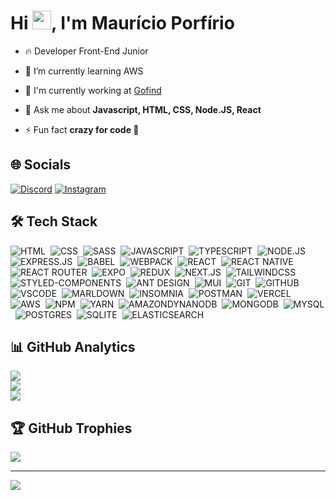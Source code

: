 <!--
**mauricio-msp/mauricio-msp** is a ✨ _special_ ✨ repository because its `README.md` (this file) appears on your GitHub profile.

Here are some ideas to get you started:

- 🔭 I’m currently working on ...
- 🌱 I’m currently learning ...
- 👯 I’m looking to collaborate on ...
- 🤔 I’m looking for help with ...
- 💬 Ask me about ...
- 📫 How to reach me: ...
- 😄 Pronouns: ...
- ⚡ Fun fact: ...
-->

# Hi <img src="https://raw.githubusercontent.com/kaueMarques/kaueMarques/master/hi.gif" width="30" />, I'm Maurício Porfírio

- 🔥 Developer Front-End Junior

- 🌱 I’m currently learning AWS

- 🔭 I'm currently working at [Gofind](http://www.gofind.online/)

- 💬 Ask me about **Javascript, HTML, CSS, Node.JS, React**

- ⚡ Fun fact **crazy for code :grimacing:**

## 🌐 Socials
[![Discord](https://img.shields.io/badge/Discord-%237289DA.svg?logo=discord&logoColor=white)](htttps://discord.gg/https://discord.gg/VGFbzDk8) [![Instagram](https://img.shields.io/badge/Instagram-%23E4405F.svg?logo=Instagram&logoColor=white)](https://instagram.com/mauricioporfirio_mp) 

## 🛠️ Tech Stack

![HTML](https://shields.io/badge/-HTML-05122A?style=for-the-badge&logo=html5)&nbsp;
![CSS](https://shields.io/badge/-CSS-05122A?style=for-the-badge&logo=CSS3&logoColor=1572B6)&nbsp;
![SASS](https://shields.io/badge/-SASS-05122A?style=for-the-badge&logo=sass)&nbsp;
![JAVASCRIPT](https://shields.io/badge/-JavaScript-05122A?style=for-the-badge&logo=javascript)&nbsp;
![TYPESCRIPT](https://shields.io/badge/-Typescript-05122A?style=for-the-badge&logo=typescript)&nbsp;
![NODE.JS](https://shields.io/badge/-Node.JS-05122A?style=for-the-badge&logo=node.js)&nbsp;
![EXPRESS.JS](https://img.shields.io/badge/express.js-%23404d59.svg?style=for-the-badge&logo=express&logoColor=%2361DAFB)&nbsp;
![BABEL](https://shields.io/badge/-BABEL-05122A?style=for-the-badge&logo=babel)&nbsp;
![WEBPACK](https://shields.io/badge/-Webpack-05122A?style=for-the-badge&logo=webpack)&nbsp;
![REACT](https://shields.io/badge/-React-05122A?style=for-the-badge&logo=react)&nbsp;
![REACT NATIVE](https://img.shields.io/badge/react_native-%2320232a.svg?style=for-the-badge&logo=react&logoColor=%2361DAFB)&nbsp;
![REACT ROUTER](https://img.shields.io/badge/React_Router-CA4245?style=for-the-badge&logo=react-router&logoColor=white)&nbsp;
![EXPO](https://img.shields.io/badge/expo-1C1E24?style=for-the-badge&logo=expo&logoColor=#D04A37)&nbsp;
![REDUX](https://shields.io/badge/-Redux-05122A?style=for-the-badge&logo=redux&logoColor=593D88)&nbsp;
![NEXT.JS](https://img.shields.io/badge/next.js-05122A?style=for-the-badge&logo=nextdotjs&logoColor=white)&nbsp;
![TAILWINDCSS](https://img.shields.io/badge/tailwindcss-%2338B2AC.svg?style=for-the-badge&logo=tailwind-css&logoColor=white)&nbsp;
![STYLED-COMPONENTS](https://shields.io/badge/-STYLED--COMPONENTS-05122A?style=for-the-badge&logo=styled-components)&nbsp;
![ANT DESIGN](https://shields.io/badge/-ANT%20DESIGN-05122A?style=for-the-badge&logo=antdesign&logoColor=1890FF)&nbsp;
![MUI](https://shields.io/badge/-MUI-05122A?style=for-the-badge&logo=mui)&nbsp;
![GIT](https://shields.io/badge/-GIT-05122A?style=for-the-badge&logo=git)&nbsp;
![GITHUB](https://shields.io/badge/-GITHUB-05122A?style=for-the-badge&logo=github)&nbsp;
![VSCODE](https://shields.io/badge/-VSCODE-05122A?style=for-the-badge&logo=visual%20studio%20code&logoColor=0078D4)&nbsp;
![MARLDOWN](https://img.shields.io/badge/markdown-%23000000.svg?style=for-the-badge&logo=markdown&logoColor=white)&nbsp;
![INSOMNIA](https://img.shields.io/badge/Insomnia-black?style=for-the-badge&logo=insomnia&logoColor=5849BE)&nbsp;
![POSTMAN](https://img.shields.io/badge/Postman-FF6C37?style=for-the-badge&logo=postman&logoColor=white)&nbsp;
![VERCEL](https://img.shields.io/badge/vercel-%23000000.svg?style=for-the-badge&logo=vercel&logoColor=white)&nbsp;
![AWS](https://img.shields.io/badge/AWS-%23FF9900.svg?style=for-the-badge&logo=amazon-aws&logoColor=white)&nbsp; 
![NPM](https://img.shields.io/badge/NPM-%23000000.svg?style=for-the-badge&logo=npm&logoColor=white)&nbsp; 
![YARN](https://img.shields.io/badge/yarn-%232C8EBB.svg?style=for-the-badge&logo=yarn&logoColor=white)&nbsp; 
![AMAZONDYNANODB](https://img.shields.io/badge/Amazon%20DynamoDB-4053D6?style=for-the-badge&logo=Amazon%20DynamoDB&logoColor=white)&nbsp; 
![MONGODB](https://img.shields.io/badge/MongoDB-%234ea94b.svg?style=for-the-badge&logo=mongodb&logoColor=white)&nbsp; 
![MYSQL](https://img.shields.io/badge/mysql-%2300f.svg?style=for-the-badge&logo=mysql&logoColor=white)&nbsp; 
![POSTGRES](https://img.shields.io/badge/postgres-%23316192.svg?style=for-the-badge&logo=postgresql&logoColor=white)&nbsp; 
![SQLITE](https://img.shields.io/badge/sqlite-%2307405e.svg?style=for-the-badge&logo=sqlite&logoColor=white)&nbsp; 
![ELASTICSEARCH](https://img.shields.io/badge/-ElasticSearch-005571?style=for-the-badge&logo=elasticsearch)

## 📊 GitHub Analytics
![](https://github-readme-stats.vercel.app/api?username=mauricio-msp&theme=dark&hide_border=false&include_all_commits=true&count_private=false)<br/>
![](https://github-readme-streak-stats.herokuapp.com/?user=mauricio-msp&theme=dark&hide_border=false)<br/>
![](https://github-readme-stats.vercel.app/api/top-langs/?username=mauricio-msp&theme=dark&hide_border=false&include_all_commits=true&count_private=false&layout=compact)

## 🏆 GitHub Trophies
![](https://github-profile-trophy.vercel.app/?username=mauricio-msp&theme=radical&no-frame=false&no-bg=true&margin-w=4)

---
[![](https://visitcount.itsvg.in/api?id=mauricio-msp&icon=0&color=0)](https://visitcount.itsvg.in)
